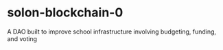 # solon-blockchain-0

A DAO built to improve school infrastructure involving budgeting, funding, and voting

